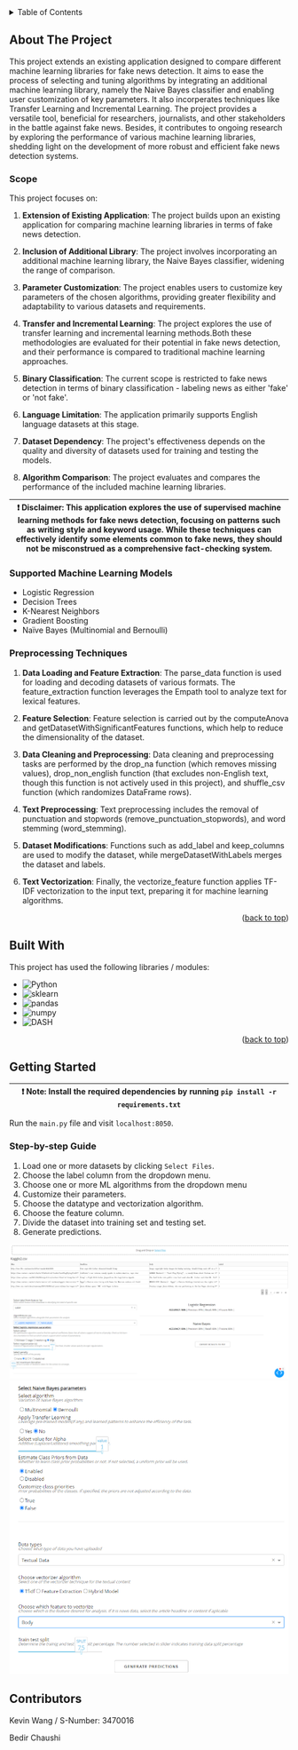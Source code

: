 
<details>
  <summary>Table of Contents</summary>
  <ol>
    <li>
      <a href="#about-the-project">About The Project</a>
    </li>
    <li>
      <a href="#built-with">Built With</a>
    </li>
    <li>
        <a href="#getting-started">Geting Started</a>
    </li>
    <li>
        <a href="#contributors">Contributors</a>
    </li>
  </ol>
</details>


## About The Project

This project extends an existing application designed to compare different machine learning libraries for fake news detection. It aims to ease the process of selecting and tuning algorithms by integrating an additional machine learning library, namely the Naive Bayes classifier and enabling user customization of key parameters. It also incorperates techniques like Transfer Learning and Incremental Learning. The project provides a versatile tool, beneficial for researchers, journalists, and other stakeholders in the battle against fake news. Besides, it contributes to ongoing research by exploring the performance of various machine learning libraries, shedding light on the development of more robust and efficient fake news detection systems.

### Scope
This project focuses on:

1. **Extension of Existing Application**: The project builds upon an existing application for comparing machine learning libraries in terms of fake news detection.

2. **Inclusion of Additional Library**: The project involves incorporating an additional machine learning library, the Naive Bayes classifier, widening the range of comparison.

3. **Parameter Customization**: The project enables users to customize key parameters of the chosen algorithms, providing greater flexibility and adaptability to various datasets and requirements.

4. **Transfer and Incremental Learning**: The project explores the use of transfer learning and incremental learning methods.Both these methodologies are evaluated for their potential in fake news detection, and their performance is compared to traditional machine learning approaches.

5. **Binary Classification**: The current scope is restricted to fake news detection in terms of binary classification - labeling news as either 'fake' or 'not fake'.

6. **Language Limitation**: The application primarily supports English language datasets at this stage.

7. **Dataset Dependency**: The project's effectiveness depends on the quality and diversity of datasets used for training and testing the models.

8. **Algorithm Comparison**: The project evaluates and compares the performance of the included machine learning libraries.

| :exclamation: Disclaimer: This application explores the use of supervised machine learning methods for fake news detection, focusing on patterns such as writing style and keyword usage. While these techniques can effectively identify some elements common to fake news, they should not be misconstrued as a comprehensive fact-checking system.|
|-------------------------------------------------------------------------------------------------------------------------|

### Supported Machine Learning Models
* Logistic Regression
* Decision Trees
* K-Nearest Neighbors
* Gradient Boosting
* Naïve Bayes (Multinomial and Bernoulli)

### Preprocessing Techniques
1. **Data Loading and Feature Extraction**:
The parse_data function is used for loading and decoding datasets of various formats. The feature_extraction function leverages the Empath tool to analyze text for lexical features.

2. **Feature Selection**:
Feature selection is carried out by the computeAnova and getDatasetWithSignificantFeatures functions, which help to reduce the dimensionality of the dataset.

3. **Data Cleaning and Preprocessing**:
Data cleaning and preprocessing tasks are performed by the drop_na function (which removes missing values), drop_non_english function (that excludes non-English text, though this function is not actively used in this project), and shuffle_csv function (which randomizes DataFrame rows).

4. **Text Preprocessing**:
Text preprocessing includes the removal of punctuation and stopwords (remove_punctuation_stopwords), and word stemming (word_stemming).

5. **Dataset Modifications**:
Functions such as add_label and keep_columns are used to modify the dataset, while mergeDatasetWithLabels merges the dataset and labels.

6. **Text Vectorization**:
Finally, the vectorize_feature function applies TF-IDF vectorization to the input text, preparing it for machine learning algorithms.


<p align="right">(<a href="#readme-top">back to top</a>)</p>



## Built With

This project has used the following libraries / modules:

* ![Python](https://img.shields.io/badge/Python-FFD43B?style=for-the-badge&logo=python&logoColor=blue)
* ![sklearn](https://img.shields.io/badge/scikit_learn-F7931E?style=for-the-badge&logo=scikit-learn&logoColor=white)
* ![pandas](https://img.shields.io/badge/Pandas-2C2D72?style=for-the-badge&logo=pandas&logoColor=white)
* ![numpy](https://img.shields.io/badge/Numpy-777BB4?style=for-the-badge&logo=numpy&logoColor=white)
* ![DASH](https://img.shields.io/badge/dash-008DE4?style=for-the-badge&logo=dash&logoColor=white)

<p align="right">(<a href="#readme-top">back to top</a>)</p>


## Getting Started
| :exclamation: Note: Install the required dependencies by running `pip install -r requirements.txt`|
|-------------------------------------------------------------------------------------------------------------------------|

Run the `main.py` file and visit `localhost:8050`.

### Step-by-step Guide

1. Load one or more datasets by clicking `Select Files`.
2. Choose the label column from the dropdown menu.
3. Choose one or more ML algorithms from the dropdown menu
4. Customize their parameters.
5. Choose the datatype and vectorization algorithm.
6. Choose the feature column.
7. Divide the dataset into training set and testing set.
8. Generate predictions.

![GUI](./screenshots/gui.png)
![bottom](./screenshots/bottom.png)

## Contributors

Kevin Wang / S-Number: 3470016

Bedir Chaushi
